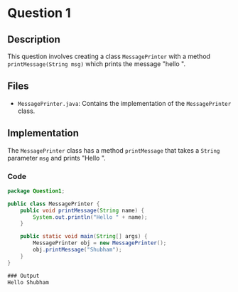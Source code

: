 # Question 1

## Description
This question involves creating a class `MessagePrinter` with a method `printMessage(String msg)` which prints the message "hello <msg>".

## Files
- `MessagePrinter.java`: Contains the implementation of the `MessagePrinter` class.

## Implementation
The `MessagePrinter` class has a method `printMessage` that takes a `String` parameter `msg` and prints "Hello <msg>".

### Code
```java
package Question1;

public class MessagePrinter {
    public void printMessage(String name) {
        System.out.println("Hello " + name);
    }

    public static void main(String[] args) {
        MessagePrinter obj = new MessagePrinter();
        obj.printMessage("Shubham");
    }
}

### Output
Hello Shubham